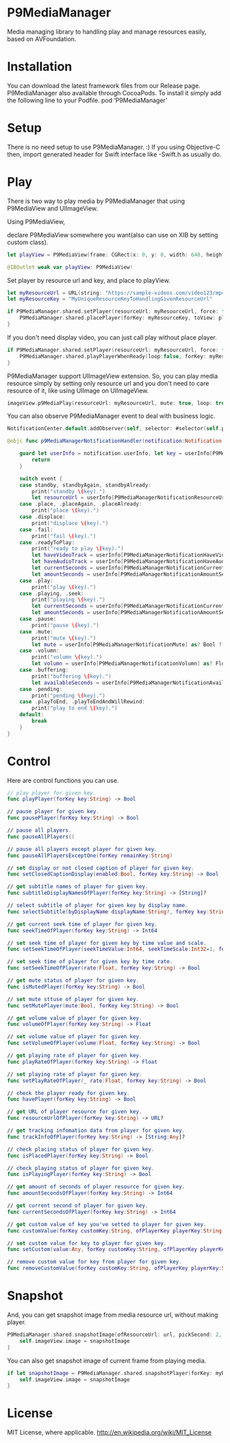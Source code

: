 P9MediaManager
============

Media managing library to handling play and manage resources easily, based on AVFoundation.

# Installation

You can download the latest framework files from our Release page.
P9MediaManager also available through CocoaPods. To install it simply add the following line to your Podfile.
pod ‘P9MediaManager’

# Setup

There is no need setup to use P9MediaManager. :)
If you using Objective-C then, import generated header for Swift interface like <ProductModuleName>-Swift.h as usually do.

# Play

There is two way to play media by P9MediaManager that using P9MediaView and UIImageView.

Using P9MediaView,

declare P9MediaView somewhere you want(also can use on XIB by setting custom class).

```swift
let playView = P9MediaView(frame: CGRect(x: 0, y: 0, width: 640, height: 480))
```

```swift
@IBOutlet weak var playView: P9MediaView!
```

Set player by resource url and key, and place to playView.

```swift
let myResourceUrl = URL(string: "https://sample-videos.com/video123/mp4/480/big_buck_bunny_480p_10mb.mp4")!
let myResourceKey = "MyUniqueResourceKeyToHandlingGivenResourceUrl"

if P9MediaManager.shared.setPlayer(resourceUrl: myResourceUrl, force: false, forKey: myResourceKey) == true {
    P9MediaManager.shared.placePlayer(forKey: myResourceKey, toView: playView, mute: false, loop: false, autoPlayWhenReadyFlag: true)
}
```

If you don't need display video, you can just call play without place player.

```swift
if P9MediaManager.shared.setPlayer(resourceUrl: myResourceUrl, force: false, forKey: myResourceKey) == true {
    P9MediaManager.shared.playPlayerWhenReady(loop:false, forKey: myResourceKey)
}
```

P9MediaManager support UIImageView extension.
So, you can play media resource simply by setting only resource url and you don't need to care resource of it, like using UIImage on UIImageView.


```swift
imageView.p9MediaPlay(resourceUrl: myResourceUrl, mute: true, loop: true, autoPlayWhenReady: true, rewindIfPlaying: false)
```

You can also observe P9MediaManager event to deal with business logic.

```swift
NotificationCenter.default.addObserver(self, selector: #selector(self.p9MediaManagerNotificationHandler(notification:)), name: .P9MediaManager, object: nil)
```

```swift
@objc func p9MediaManagerNotificationHandler(notification:Notification) {

    guard let userInfo = notification.userInfo, let key = userInfo[P9MediaManagerNotificationKey] as? String, let event = userInfo[P9MediaManagerNotificationEvent] as? P9MediaManagerEvent else {
        return
    }

    switch event {
    case standby, standbyAgain, standbyAlready:
        print("standby \(key).")
        let resourceUrl = userInfo[P9MediaManagerNotificationResourceUrlString] as? String ?? ""
    case .place, .placeAgain, .placeAlready:
        print("place \(key).")
    case .displace:
        print("displace \(key).")
    case .fail:
        print("fail \(key).")
    case .readyToPlay:
        print("ready to play \(key).")
        let haveVideoTrack = userInfo[P9MediaManagerNotificationHaveVideoTrack] as? Bool ?? false
        let haveAudioTrack = userInfo[P9MediaManagerNotificationHaveAudioTrack] as? Bool ?? false
        let currentSeconds = userInfo[P9MediaManagerNotificationCurrentSeconds] as? Int64 ?? 0
        let amountSeconds = userInfo[P9MediaManagerNotificationAmountSeconds] as? Int64 ?? 0
    case .play:
        print("play \(key).")
    case .playing, .seek:
        print("playing \(key).")
        let currentSeconds = userInfo[P9MediaManagerNotificationCurrentSeconds] as? Int64 ?? 0
        let amountSeconds = userInfo[P9MediaManagerNotificationAmountSeconds] as? Int64 ?? 0
    case .pause:
        print("pause \(key).")
    case .mute:
        print("mute \(key).")
        let mute = userInfo[P9MediaManagerNotificationMute] as? Bool ?? false
    case .volumn:
        print("volumn \(key).")
        let volumn = userInfo[P9MediaManagerNotificationVolumn] as? Float ?? 0
    case .buffering:
        print("buffering \(key).")
        let availableSeconds = userInfo[P9MediaManagerNotificationAvailableSeconds] as? Int64 ?? 0
    case .pending:
        print("pending \(key).")
    case .playToEnd, .playToEndAndWillRewind:
        print("play to end \(key).")
    default:
        break
    }
}
```

# Control

Here are control functions you can use.

```swift
// play player for given key.
func playPlayer(forKey key:String) -> Bool

// pause player for given key.
func pausePlayer(forKey key:String) -> Bool

// pause all players.
func pauseAllPlayers()

// pause all players except player for given key.
func pauseAllPlayersExceptOne(forKey remainKey:String)

// set display or not closed caption of player for given key.
func setClosedCaptionDisplay(enabled:Bool, forKey key:String) -> Bool

// get subtitle names of player for given key.
func subtitleDisplayNamesOfPlayer(forKey key:String) -> [String]?

// select subtitle of player for given key by display name.
func selectSubtitle(byDisplayName displayName:String?, forKey key:String) -> Bool

// get current seek time of player for given key.
func seekTimeOfPlayer(forKey key:String) -> Int64

// set seek time of player for given key by time value and scale.
func setSeekTimeOfPlayer(seekTimeValue:Int64, seekTimeScale:Int32=1, forKey key:String) -> Bool

// set seek time of player for given key by time rate.
func setSeekTimeOfPlayer(rate:Float, forKey key:String) -> Bool

// get mute status of player for given key.
func isMutedPlayer(forKey key:String) -> Bool

// set mute sttuse of player for given key.
func setMutePlayer(mute:Bool, forKey key:String) -> Bool

// get volume value of player for given key.
func volumeOfPlayer(forKey key:String) -> Float

// set volume value of player for given key.
func setVolumeOfPlayer(volume:Float, forKey key:String) -> Bool

// get playing rate of player for given key.
func playRateOfPlayer(forKey key:String) -> Float

// set playing rate of player for given key.
func setPlayRateOfPlayer(_ rate:Float, forKey key:String) -> Bool

// check the player ready for given key.
func havePlayer(forKey key:String) -> Bool

// get URL of player resource for given key.
func resourceUrlOfPlayer(forKey key:String) -> URL?

// get tracking infomation data from player for given key.
func trackInfoOfPlayer(forKey key:String) -> [String:Any]?

// check placing status of player for given key.
func isPlacedPlayer(forKey key:String) -> Bool

// check playing status of player for given key.
func isPlayingPlayer(forKey key:String) -> Bool

// get amount of seconds of player resource for given key.
func amountSecondsOfPlayer(forKey key:String) -> Int64

// get current second of player for given key.
func currentSecondsOfPlayer(forKey key:String) -> Int64

// get custom value of key you've setted to player for given key.
func customValue(forKey customKey:String, ofPlayerKey playerKey:String) -> Any?

// set custom value for key to player for given key.
func setCustom(value:Any, forKey customKey:String, ofPlayerKey playerKey:String) -> Bool

// remove custom value for key from player for given key.
func removeCustomValue(forKey customKey:String, ofPlayerKey playerKey:String) -> Bool
```

# Snapshot

And, you can get snapshot image from media resource url, without making player.

```swift
P9MediaManager.shared.snapshotImage(ofResourceUrl: url, pickSecond: 2, useMemoryCache: true) { (resourceUrl, pickedSecond, snapshotImage) in
    self.imageView.image = snapshotImage
}
```

You can also get snapshot image of current frame from playing media.

```swift
if let snapshotImage = P9MediaManager.shared.snapshotPlayer(forKey: myResourceKey) {
    self.imageView.image = snapshotImage
}
```

# License

MIT License, where applicable. http://en.wikipedia.org/wiki/MIT_License

